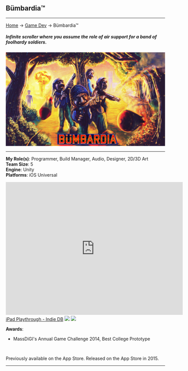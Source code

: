## Bümbardia™

---
[Home](/) -> [Game Dev](/game_dev) -> Bümbardia™

##### Infinite scroller where you assume the role of air support for a band of foolhardy soldiers.
<img src="images/digital_art/bumbardia.jpg?raw=true"/>

---

**My Role(s)**: Programmer, Build Manager, Audio, Designer, 2D/3D Art
<br>
**Team Size**: 5
<br>
**Engine**: Unity
<br>
**Platforms**: iOS Universal
<br>

<iframe width="560" height="420" src="https://www.indiedb.com/media/iframe/1943541" frameborder="0" allowfullscreen></iframe><br><a href="https://www.indiedb.com/games/bumbardia/videos/ipad-playthrough">iPad Playthrough - Indie DB</a>

<img src="images/bumbardia/1.jpg?raw=true"/>
<img src="images/bumbardia/2.jpg?raw=true"/>

**Awards**:
<br>
- MassDiGI's Annual Game Challenge 2014, Best College Prototype
<br>

Previously available on the App Store.
Released on the App Store in 2015.

---

